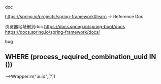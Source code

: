 doc

https://spring.io/projects/spring-framework#learn   -> Reference Doc.

浏览器地址删到doc
https://docs.spring.io/spring-boot/docs
https://docs.spring.io/spring-framework/docs/


bug
## WHERE (process_required_combination_uuid IN ())
-->Wrapper.in("uuid",[?])
